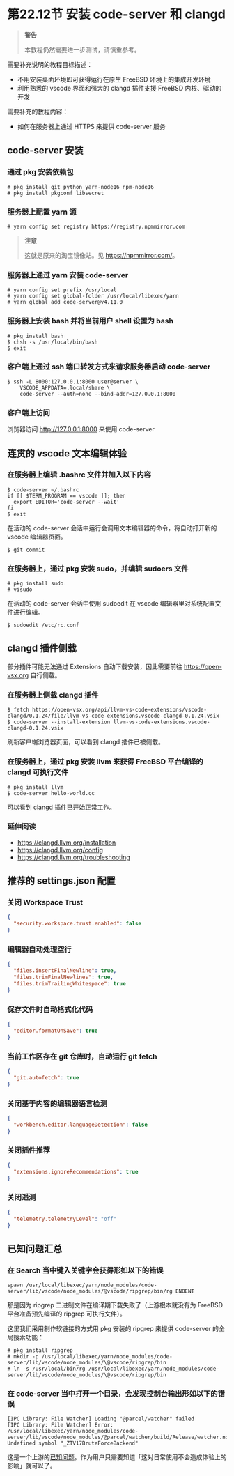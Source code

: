 # 第22.12节 安装 code-server 和 clangd

> **警告**
>
> 本教程仍然需要进一步测试，请慎重参考。

需要补充说明的教程目标描述：

* 不用安装桌面环境即可获得运行在原生 FreeBSD 环境上的集成开发环境
* 利用熟悉的 vscode 界面和强大的 clangd 插件支援 FreeBSD 内核、驱动的开发

需要补充的教程内容：

* 如何在服务器上通过 HTTPS 来提供 code-server 服务

## code-server 安装

### 通过 pkg 安装依赖包

```
# pkg install git python yarn-node16 npm-node16
# pkg install pkgconf libsecret
```

### 服务器上配置 yarn 源

```
# yarn config set registry https://registry.npmmirror.com
```

> **注意**
>
> 这就是原来的淘宝镜像站。见 <https://npmmirror.com/>。

### 服务器上通过 yarn 安装 code-server

```
# yarn config set prefix /usr/local
# yarn config set global-folder /usr/local/libexec/yarn
# yarn global add code-server@v4.11.0
```

### 服务器上安装 bash 并将当前用户 shell 设置为 bash

```
# pkg install bash
$ chsh -s /usr/local/bin/bash
$ exit
```

### 客户端上通过 ssh 端口转发方式来请求服务器启动 code-server

```
$ ssh -L 8000:127.0.0.1:8000 user@server \
    VSCODE_APPDATA=.local/share \
    code-server --auth=none --bind-addr=127.0.0.1:8000
```

### 客户端上访问

浏览器访问 <http://127.0.0.1:8000> 来使用 code-server

## 连贯的 vscode 文本编辑体验

### 在服务器上编辑 .bashrc 文件并加入以下内容

```
$ code-server ~/.bashrc
if [[ $TERM_PROGRAM == vscode ]]; then
  export EDITOR='code-server --wait'
fi
$ exit
```

在活动的 code-server 会话中运行会调用文本编辑器的命令，将自动打开新的 vscode 编辑器页面。

```
$ git commit
```

### 在服务器上，通过 pkg 安装 sudo，并编辑 sudoers 文件

```
# pkg install sudo
# visudo
```

在活动的 code-server 会话中使用 sudoedit 在 vscode 编辑器里对系统配置文件进行编辑。

```
$ sudoedit /etc/rc.conf
```

## clangd 插件侧载

部分插件可能无法通过 Extensions 自动下载安装，因此需要前往 <https://open-vsx.org> 自行侧载。

### 在服务器上侧载 clangd 插件

```
$ fetch https://open-vsx.org/api/llvm-vs-code-extensions/vscode-clangd/0.1.24/file/llvm-vs-code-extensions.vscode-clangd-0.1.24.vsix
$ code-server --install-extension llvm-vs-code-extensions.vscode-clangd-0.1.24.vsix
```

刷新客户端浏览器页面，可以看到 clangd 插件已被侧载。

### 在服务器上，通过 pkg 安装 llvm 来获得 FreeBSD 平台编译的 clangd 可执行文件

```
# pkg install llvm
$ code-server hello-world.cc
```

可以看到 clangd 插件已开始正常工作。

### 延伸阅读

* <https://clangd.llvm.org/installation>
* <https://clangd.llvm.org/config>
* <https://clangd.llvm.org/troubleshooting>

## 推荐的 settings.json 配置

### 关闭 Workspace Trust

```json
{
  "security.workspace.trust.enabled": false
}
```

### 编辑器自动处理空行

```json
{
  "files.insertFinalNewline": true,
  "files.trimFinalNewlines": true,
  "files.trimTrailingWhitespace": true
}
```

### 保存文件时自动格式化代码

```json
{
  "editor.formatOnSave": true
}
```

### 当前工作区存在 git 仓库时，自动运行 git fetch

```json
{
  "git.autofetch": true
}
```

### 关闭基于内容的编辑器语言检测

```json
{
  "workbench.editor.languageDetection": false
}
```

### 关闭插件推荐

```json
{
  "extensions.ignoreRecommendations": true
}
```

### 关闭遥测

```json
{
  "telemetry.telemetryLevel": "off"
}
```

## 已知问题汇总

### 在 Search 当中键入关键字会获得形如以下的错误

```
spawn /usr/local/libexec/yarn/node_modules/code-server/lib/vscode/node_modules/@vscode/ripgrep/bin/rg ENOENT
```

那是因为 ripgrep 二进制文件在编译期下载失败了（上游根本就没有为 FreeBSD 平台准备预先编译的 ripgrep 可执行文件）。

这里我们采用制作软链接的方式用 pkg 安装的 ripgrep 来提供 code-server 的全局搜索功能：

```
# pkg install ripgrep
# mkdir -p /usr/local/libexec/yarn/node_modules/code-server/lib/vscode/node_modules/\@vscode/ripgrep/bin
# ln -s /usr/local/bin/rg /usr/local/libexec/yarn/node_modules/code-server/lib/vscode/node_modules/\@vscode/ripgrep/bin
```

### 在 code-server 当中打开一个目录，会发现控制台输出形如以下的错误

```
[IPC Library: File Watcher] Loading "@parcel/watcher" failed
[IPC Library: File Watcher] Error: /usr/local/libexec/yarn/node_modules/code-server/lib/vscode/node_modules/@parcel/watcher/build/Release/watcher.node: Undefined symbol "_ZTV17BruteForceBackend"
```

这是一个上游的[已知问题](https://github.com/parcel-bundler/watcher/pull/128)。作为用户只需要知道「这对日常使用不会造成体验上的影响」就可以了。
